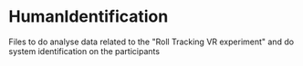 # HumanIdentification
Files to do analyse data related to the "Roll Tracking VR experiment" and do system identification on the participants
